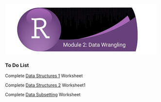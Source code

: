 ![](../fig/module_2_header.jpg)

### To Do List
Complete [Data Structures 1](https://rawcdn.githack.com/mydatastory/r_intro_class/56b5e6f4725a010e524a120453ed34cd01a495c0/_episodes_html/data_structures_part1.html) Worksheet

Complete [Data Structures 2](https://rawcdn.githack.com/mydatastory/r_intro_class/bdc3346041dd141b0ec185eb4017498935495e9b/_episodes_html/data_structures_part2.html) Worksheet1

Complete [Data Subsetting](https://rawcdn.githack.com/mydatastory/r_intro_class/f4a71b1b9ae4020ef4465d21ff42bde504dc4be3/_episodes_html/data_subsetting.html) Worksheet
